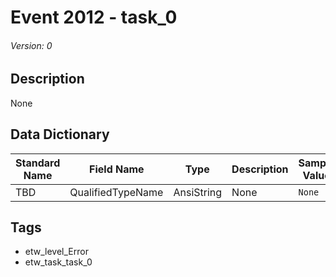# Event 2012 - task_0
###### Version: 0

## Description
None

## Data Dictionary
|Standard Name|Field Name|Type|Description|Sample Value|
|---|---|---|---|---|
|TBD|QualifiedTypeName|AnsiString|None|`None`|

## Tags
* etw_level_Error
* etw_task_task_0